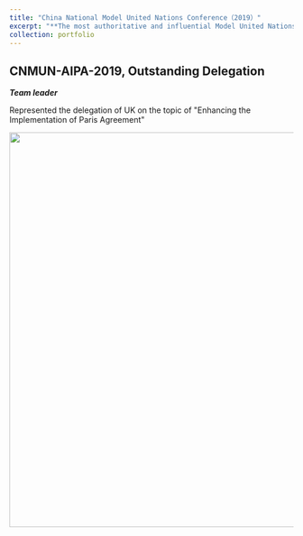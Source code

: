 ```yaml
---
title: "China National Model United Nations Conference（2019）"
excerpt: "**The most authoritative and influential Model United Nations activity in China**<br/><img src='/images/activities/mun.png' width='600'>"
collection: portfolio
---
```


CNMUN-AIPA-2019, Outstanding Delegation
---
***Team leader***

Represented the delegation of UK on the topic of "Enhancing the Implementation of Paris Agreement"
<div align=center>
 <img src="/images/activities/mun.png" width="700" />
</div>
